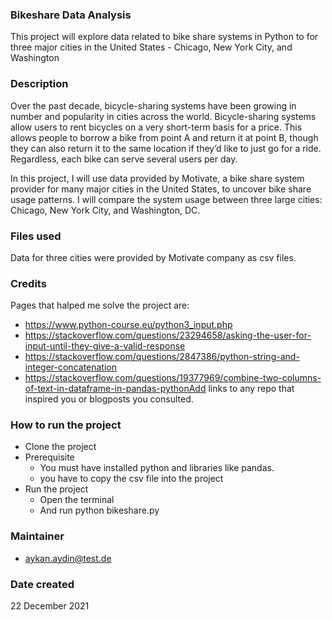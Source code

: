 ### Bikeshare Data Analysis
This project will explore data related to bike share systems in Python to for three major cities in the United States - Chicago, New York City, and Washington

### Description
Over the past decade, bicycle-sharing systems have been growing in number and popularity in cities across the world. 
Bicycle-sharing systems allow users to rent bicycles on a very short-term basis for a price. 
This allows people to borrow a bike from point A and return it at point B, though they can also return it to the same location if they’d like to just go for a ride. Regardless, each bike can serve several users per day.

In this project, I will use data provided by Motivate, a bike share system provider for many major cities in the United States, to uncover bike share usage patterns. I will compare the system usage between three large cities: Chicago, New York City, and Washington, DC.
### Files used
Data for three cities were provided by Motivate company as csv files.

### Credits
Pages that halped me solve the project are:
- https://www.python-course.eu/python3_input.php
- https://stackoverflow.com/questions/23294658/asking-the-user-for-input-until-they-give-a-valid-response
- https://stackoverflow.com/questions/2847386/python-string-and-integer-concatenation
- https://stackoverflow.com/questions/19377969/combine-two-columns-of-text-in-dataframe-in-pandas-pythonAdd links to any repo that inspired you or blogposts you consulted.

### How to run the project
- Clone the project
- Prerequisite
    * You must have installed python and libraries like pandas.
    * you have to copy the csv file into the project
- Run the project
    * Open the terminal
    * And run python bikeshare.py
### Maintainer
- aykan.aydin@test.de

### Date created
22 December 2021
